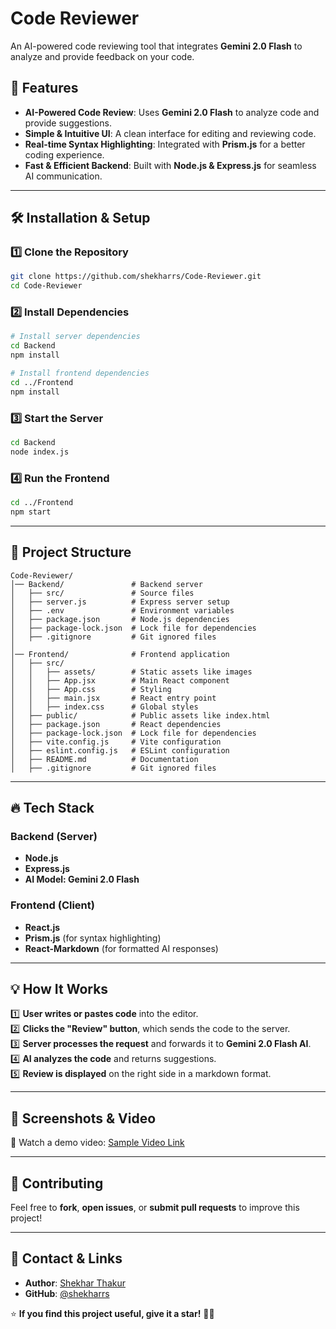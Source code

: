 # Code Reviewer

An AI-powered code reviewing tool that integrates **Gemini 2.0 Flash** to analyze and provide feedback on your code.

## 🚀 Features
- **AI-Powered Code Review**: Uses **Gemini 2.0 Flash** to analyze code and provide suggestions.
- **Simple & Intuitive UI**: A clean interface for editing and reviewing code.
- **Real-time Syntax Highlighting**: Integrated with **Prism.js** for a better coding experience.
- **Fast & Efficient Backend**: Built with **Node.js & Express.js** for seamless AI communication.

---

## 🛠️ Installation & Setup

### **1️⃣ Clone the Repository**
```sh
git clone https://github.com/shekharrs/Code-Reviewer.git
cd Code-Reviewer
```

### **2️⃣ Install Dependencies**
```sh
# Install server dependencies
cd Backend
npm install

# Install frontend dependencies
cd ../Frontend
npm install
```

### **3️⃣ Start the Server**
```sh
cd Backend
node index.js
```

### **4️⃣ Run the Frontend**
```sh
cd ../Frontend
npm start
```

---

## 📌 Project Structure
```
Code-Reviewer/
│── Backend/               # Backend server
│   ├── src/               # Source files
│   ├── server.js          # Express server setup
│   ├── .env               # Environment variables
│   ├── package.json       # Node.js dependencies
│   ├── package-lock.json  # Lock file for dependencies
│   ├── .gitignore         # Git ignored files
│
│── Frontend/              # Frontend application
│   ├── src/
│   │   ├── assets/        # Static assets like images
│   │   ├── App.jsx        # Main React component
│   │   ├── App.css        # Styling
│   │   ├── main.jsx       # React entry point
│   │   ├── index.css      # Global styles
│   ├── public/            # Public assets like index.html
│   ├── package.json       # React dependencies
│   ├── package-lock.json  # Lock file for dependencies
│   ├── vite.config.js     # Vite configuration
│   ├── eslint.config.js   # ESLint configuration
│   ├── README.md          # Documentation
│   ├── .gitignore         # Git ignored files
```

---

## 🔥 Tech Stack

### **Backend (Server)**
- **Node.js**
- **Express.js**
- **AI Model: Gemini 2.0 Flash**

### **Frontend (Client)**
- **React.js**
- **Prism.js** (for syntax highlighting)
- **React-Markdown** (for formatted AI responses)

---

## 💡 How It Works

1️⃣ **User writes or pastes code** into the editor.  
2️⃣ **Clicks the "Review" button**, which sends the code to the server.  
3️⃣ **Server processes the request** and forwards it to **Gemini 2.0 Flash AI**.  
4️⃣ **AI analyzes the code** and returns suggestions.  
5️⃣ **Review is displayed** on the right side in a markdown format.  

---

## 📸 Screenshots & Video  
🎥 Watch a demo video: [Sample Video Link](https://www.example.com/sample-video)

---

## 🤝 Contributing
Feel free to **fork**, **open issues**, or **submit pull requests** to improve this project!

---

## 📩 Contact & Links
- **Author**: [Shekhar Thakur](https://www.linkedin.com/in/thakurshekhar/)
- **GitHub**: [@shekharrs](https://github.com/shekharrs)

⭐ **If you find this project useful, give it a star!** 🚀✨

